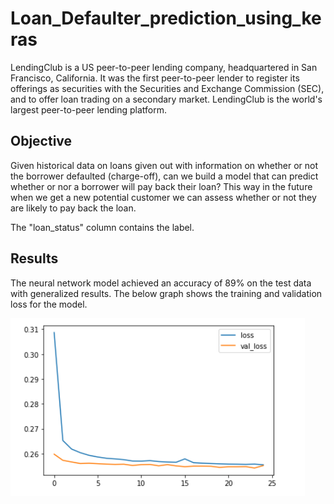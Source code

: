 # Loan_Defaulter_prediction_using_keras

LendingClub is a US peer-to-peer lending company, headquartered in San Francisco, California. It was the first peer-to-peer lender to register its offerings as securities with the Securities and Exchange Commission (SEC), and to offer loan trading on a secondary market. LendingClub is the world's largest peer-to-peer lending platform.

## Objective

Given historical data on loans given out with information on whether or not the borrower defaulted (charge-off), can we build a model that can predict whether or nor a borrower will pay back their loan? This way in the future when we get a new potential customer we can assess whether or not they are likely to pay back the loan.

The "loan_status" column contains the label.

## Results

The neural network model achieved an accuracy of 89% on the test data with generalized results. The below graph shows the training and validation loss for the model.

![](images/Capture.PNG)




